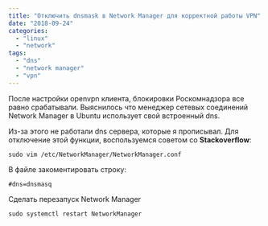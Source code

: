 ```yaml
---
title: "Отключить dnsmask в Network Manager для корректной работы VPN"
date: "2018-09-24"
categories: 
  - "linux"
  - "network"
tags: 
  - "dns"
  - "network manager"
  - "vpn"
---
```


После настройки openvpn клиента, блокировки Роскомнадзора все равно срабатывали.
Выяснилось что менеджер сетевых соединений Network Manager в Ubuntu использует свой встроенный dns.

<!--more-->

Из-за этого не работали dns сервера, которые я прописывал. Для отключение этой функции, воспользуемся советом со **Stackoverflow**:

`sudo vim /etc/NetworkManager/NetworkManager.conf`

В файле закоментировать строку:

`#dns=dnsmasq`

Сделать перезапуск Network Manager

`sudo systemctl restart NetworkManager`
